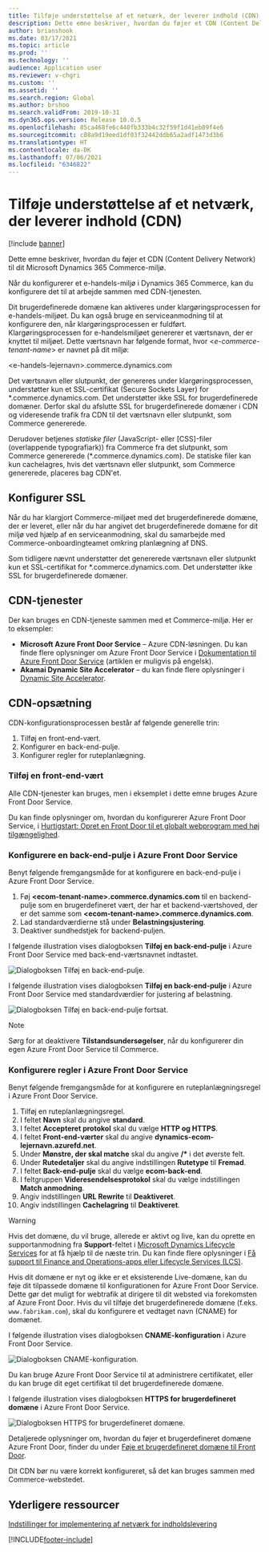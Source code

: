 ```yaml
---
title: Tilføje understøttelse af et netværk, der leverer indhold (CDN)
description: Dette emne beskriver, hvordan du føjer et CDN (Content Delivery Network) til dit Microsoft Dynamics 365 Commerce-miljø.
author: brianshook
ms.date: 03/17/2021
ms.topic: article
ms.prod: ''
ms.technology: ''
audience: Application user
ms.reviewer: v-chgri
ms.custom: ''
ms.assetid: ''
ms.search.region: Global
ms.author: brshoo
ms.search.validFrom: 2019-10-31
ms.dyn365.ops.version: Release 10.0.5
ms.openlocfilehash: 85ca468fe6c440fb333b4c32f59f1d41eb89f4e6
ms.sourcegitcommit: c08a9d19eed1df03f32442ddb65a2adf1473d3b6
ms.translationtype: HT
ms.contentlocale: da-DK
ms.lasthandoff: 07/06/2021
ms.locfileid: "6346822"
---
```

# <a name="add-support-for-a-content-delivery-network-cdn"></a>Tilføje understøttelse af et netværk, der leverer indhold (CDN)

[!include [banner](includes/banner.md)]

Dette emne beskriver, hvordan du føjer et CDN (Content Delivery Network) til dit Microsoft Dynamics 365 Commerce-miljø.

Når du konfigurerer et e-handels-miljø i Dynamics 365 Commerce, kan du konfigurere det til at arbejde sammen med CDN-tjenesten. 

Dit brugerdefinerede domæne kan aktiveres under klargøringsprocessen for e-handels-miljøet. Du kan også bruge en serviceanmodning til at konfigurere den, når klargøringsprocessen er fuldført. Klargøringsprocessen for e-handelsmiljøet genererer et værtsnavn, der er knyttet til miljøet. Dette værtsnavn har følgende format, hvor \<*e-commerce-tenant-name*\> er navnet på dit miljø:

&lt;e-handels-lejernavn&gt;.commerce.dynamics.com

Det værtsnavn eller slutpunkt, der genereres under klargøringsprocessen, understøtter kun et SSL-certifikat (Secure Sockets Layer) for \*.commerce.dynamics.com. Det understøtter ikke SSL for brugerdefinerede domæner. Derfor skal du afslutte SSL for brugerdefinerede domæner i CDN og videresende trafik fra CDN til det værtsnavn eller slutpunkt, som Commerce genererede. 

Derudover betjenes *statiske filer* (JavaScript- eller \[CSS\]-filer (overlappende typografiark)) fra Commerce fra det slutpunkt, som Commerce genererede (\*.commerce.dynamics.com). De statiske filer kan kun cachelagres, hvis det værtsnavn eller slutpunkt, som Commerce genererede, placeres bag CDN'et.

## <a name="set-up-ssl"></a>Konfigurer SSL

Når du har klargjort Commerce-miljøet med det brugerdefinerede domæne, der er leveret, eller når du har angivet det brugerdefinerede domæne for dit miljø ved hjælp af en serviceanmodning, skal du samarbejde med Commerce-onboardingteamet omkring planlægning af DNS.

Som tidligere nævnt understøtter det genererede værtsnavn eller slutpunkt kun et SSL-certifikat for \*.commerce.dynamics.com. Det understøtter ikke SSL for brugerdefinerede domæner.

## <a name="cdn-services"></a>CDN-tjenester

Der kan bruges en CDN-tjeneste sammen med et Commerce-miljø. Her er to eksempler:

- **Microsoft Azure Front Door Service** – Azure CDN-løsningen. Du kan finde flere oplysninger om Azure Front Door Service i [Dokumentation til Azure Front Door Service](/azure/frontdoor/) (artiklen er muligvis på engelsk).
- **Akamai Dynamic Site Accelerator** – du kan finde flere oplysninger i [Dynamic Site Accelerator](https://www.akamai.com/us/en/products/performance/dynamic-site-accelerator.jsp).

## <a name="cdn-setup"></a>CDN-opsætning

CDN-konfigurationsprocessen består af følgende generelle trin:

1. Tilføj en front-end-vært.
1. Konfigurer en back-end-pulje.
1. Konfigurer regler for ruteplanlægning.

### <a name="add-a-front-end-host"></a>Tilføj en front-end-vært

Alle CDN-tjenester kan bruges, men i eksemplet i dette emne bruges Azure Front Door Service. 

Du kan finde oplysninger om, hvordan du konfigurerer Azure Front Door Service, i [Hurtigstart: Opret en Front Door til et globalt webprogram med høj tilgængelighed](/azure/frontdoor/quickstart-create-front-door).

### <a name="configure-a-backend-pool-in-azure-front-door-service"></a>Konfigurere en back-end-pulje i Azure Front Door Service

Benyt følgende fremgangsmåde for at konfigurere en back-end-pulje i Azure Front Door Service.

1. Føj **&lt;ecom-tenant-name&gt;.commerce.dynamics.com** til en backend-pulje som en brugerdefineret vært, der har et backend-værtshoved, der er det samme som **&lt;ecom-tenant-name&gt;.commerce.dynamics.com**.
1. Lad standardværdierne stå under **Belastningsjustering**.
1. Deaktiver sundhedstjek for backend-puljen.

I følgende illustration vises dialogboksen **Tilføj en back-end-pulje** i Azure Front Door Service med back-end-værtsnavnet indtastet.

![Dialogboksen Tilføj en back-end-pulje.](./media/CDN_BackendPool.png)

I følgende illustration vises dialogboksen **Tilføj en back-end-pulje** i Azure Front Door Service med standardværdier for justering af belastning.

![Dialogboksen Tilføj en back-end-pulje fortsat.](./media/CDN_BackendPool_2.png)

> [!NOTE]
> Sørg for at deaktivere **Tilstandsundersøgelser**, når du konfigurerer din egen Azure Front Door Service til Commerce.


### <a name="set-up-rules-in-azure-front-door-service"></a>Konfigurere regler i Azure Front Door Service

Benyt følgende fremgangsmåde for at konfigurere en ruteplanlægningsregel i Azure Front Door Service.

1. Tilføj en ruteplanlægningsregel.
1. I feltet **Navn** skal du angive **standard**.
1. I feltet **Accepteret protokol** skal du vælge **HTTP og HTTPS**.
1. I feltet **Front-end-værter** skal du angive **dynamics-ecom-lejernavn.azurefd.net**.
1. Under **Mønstre, der skal matche** skal du angive **/\*** i det øverste felt.
1. Under **Rutedetaljer** skal du angive indstillingen **Rutetype** til **Fremad**.
1. I feltet **Back-end-pulje** skal du vælge **ecom-back-end**.
1. I feltgruppen **Videresendelsesprotokol** skal du vælge indstillingen **Match anmodning**. 
1. Angiv indstillingen **URL Rewrite** til **Deaktiveret**.
1. Angiv indstillingen **Cachelagring** til **Deaktiveret**.


> [!WARNING]
> Hvis det domæne, du vil bruge, allerede er aktivt og live, kan du oprette en supportanmodning fra **Support**-feltet i [Microsoft Dynamics Lifecycle Services](https://lcs.dynamics.com/) for at få hjælp til de næste trin. Du kan finde flere oplysninger i [Få support til Finance and Operations-apps eller Lifecycle Services (LCS)](../fin-ops-core/dev-itpro/lifecycle-services/lcs-support.md).

Hvis dit domæne er nyt og ikke er et eksisterende Live-domæne, kan du føje dit tilpassede domæne til konfigurationen for Azure Front Door Service. Dette gør det muligt for webtrafik at dirigere til dit websted via forekomsten af Azure Front Door. Hvis du vil tilføje det brugerdefinerede domæne (f.eks. `www.fabrikam.com`), skal du konfigurere et vedtaget navn (CNAME) for domænet.

I følgende illustration vises dialogboksen **CNAME-konfiguration** i Azure Front Door Service.

![Dialogboksen CNAME-konfiguration.](./media/CNAME_Configuration.png)

Du kan bruge Azure Front Door Service til at administrere certifikatet, eller du kan bruge dit eget certifikat til det brugerdefinerede domæne.

I følgende illustration vises dialogboksen **HTTPS for brugerdefineret domæne** i Azure Front Door Service.

![Dialogboksen HTTPS for brugerdefineret domæne.](./media/Custom_Domain_HTTPS.png)

Detaljerede oplysninger om, hvordan du føjer et brugerdefineret domæne Azure Front Door, finder du under [Føje et brugerdefineret domæne til Front Door](/azure/frontdoor/front-door-custom-domain).

Dit CDN bør nu være korrekt konfigureret, så det kan bruges sammen med Commerce-webstedet.

## <a name="additional-resources"></a>Yderligere ressourcer

[Indstillinger for implementering af netværk for indholdslevering](cdn-options.md)


[!INCLUDE[footer-include](../includes/footer-banner.md)]